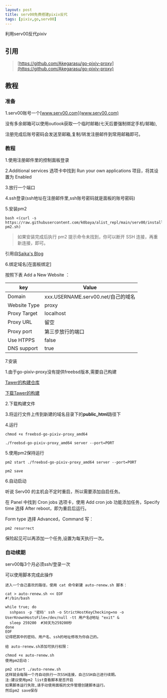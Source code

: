 ```yaml
---
layout: post
title: serv00免费搭建pixiv反代
tags: [pixiv,go,serv00]
---
```

利用serv00反代pixiv

## 引用
> [https://github.com/Akegarasu/go-pixiv-proxy](https://github.com/Akegarasu/go-pixiv-proxy)

## 教程

### 准备
1.serv00账号一个[www.serv00.com](www.serv00.com)

没有多余邮箱可以使用outlook获取一个临时邮箱(七天后要强制绑定手机/邮箱),

注册完成后账号密码会发送至邮箱,复制/转发注册邮件到常用邮箱即可。

### 教程
1.使用注册邮件里的控制面板登录

2.Additional services 选项卡中找到 Run your own applications 项目，将其设置为 Enabled

3.放行一个端口

4.ssh登录(ssh地址在注册邮件里,ssh账号密码就是面板的账号密码)

5.安装pm2

```
bash <(curl -s https://raw.githubusercontent.com/k0baya/alist_repl/main/serv00/install-pm2.sh)
```
> 如果安装完成后执行 pm2 提示命令未找到，你可以断开 SSH 连接，再重新连接，即可。

引用自[Saika's Blog](https://blog.rappit.site/2024/01/27/serv00_logs/)

6.绑定域名[在面板绑定]

按照下表 Add a New Website ：

  key   | 	Value  
  ----  | ----  
 Domain  | xxx.USERNAME.serv00.net/自己的域名 
 Website Type  | proxy 
 Proxy Target  | localhost 
 Proxy URL  | 留空 
 Proxy port  | 第三步放行的端口 
 Use HTPPS  | false 
 DNS support  | true 

7.安装

1.由于go-pixiv-proxy没有提供freebsd版本,需要自己构建

[Tawer的构建仓库](https://github.com/tawer-blog/freebsd-go-pixiv-proxy)

[下载Tawer的构建](https://github.com/tawer-blog/freebsd-go-pixiv-proxy/releases/download/v0.2.2/freebsd-go-pixiv-proxy_amd64)

2.下载构建文件

3.将运行文件上传到新建的域名目录下的**public_html**路径下

4.运行
```
chmod +x freebsd-go-pixiv-proxy_amd64
```
```
./freebsd-go-pixiv-proxy_amd64 server --port=PORT
```
5.使用pm2保持运行
```
pm2 start ./freebsd-go-pixiv-proxy_amd64 server --port=PORT
```
```
pm2 save
```
6.自动启动

听说 Serv00 的主机会不定时重启，所以需要添加自启任务。

在 Panel 中找到 Cron jobs 选项卡，使用 Add cron job 功能添加任务，Specify time 选择 After reboot，即为重启后运行。

Form type 选择 Advanced，Command 写：
```
pm2 resurrect
```
保险起见可以再添加一个任务,设置为每天执行一次。
### 自动续期
serv00每3个月必须ssh/登录一次

可以使用脚本完成此操作 
```
进入一个自己喜欢的路径，使用 cat 命令新建 auto-renew.sh 脚本：

cat > auto-renew.sh << EOF
#!/bin/bash

while true; do
  sshpass -p '密码' ssh -o StrictHostKeyChecking=no -o UserKnownHostsFile=/dev/null -tt 用户名@地址 "exit" &
  sleep 259200  #30天为259200秒
done
EOF
记得把其中的密码、用户名、ssh的地址修改为你自己的。

给 auto-renew.sh添加可执行权限：

chmod +x auto-renew.sh
使用pm2启动：

pm2 start ./auto-renew.sh
这样就会每隔一个月自动执行一次SSH连接，自己SSH自己进行续期。
注:建议使用pm2 list查看脚本是否开启
如果脚本运行失败,请手动使用面板的文件管理创建脚本运行。
然后pm2 save保存
```






